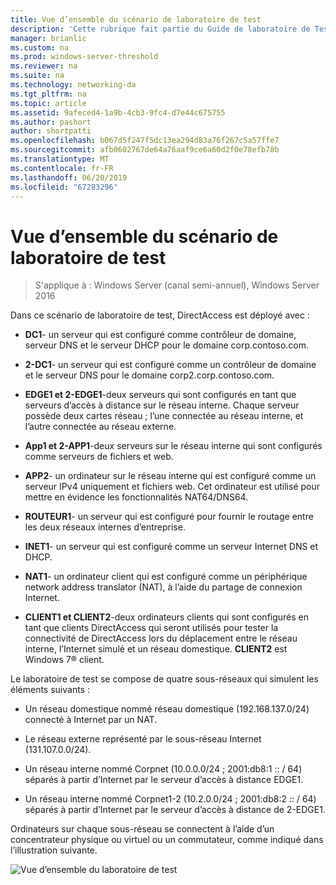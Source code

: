 ```yaml
---
title: Vue d’ensemble du scénario de laboratoire de test
description: 'Cette rubrique fait partie du Guide de laboratoire de Test : illustrer un déploiement Multisite DirectAccess pour Windows Server 2016'
manager: brianlic
ms.custom: na
ms.prod: windows-server-threshold
ms.reviewer: na
ms.suite: na
ms.technology: networking-da
ms.tgt_pltfrm: na
ms.topic: article
ms.assetid: 9afeced4-1a9b-4cb3-9fc4-d7e44c675755
ms.author: pashort
author: shortpatti
ms.openlocfilehash: b067d5f247f5dc13ea294d83a76f267c5a57ffe7
ms.sourcegitcommit: afb0602767de64a76aaf9ce6a60d2f0e78efb78b
ms.translationtype: MT
ms.contentlocale: fr-FR
ms.lasthandoff: 06/20/2019
ms.locfileid: "67283296"
---
```

# <a name="overview-of-the-test-lab-scenario"></a>Vue d’ensemble du scénario de laboratoire de test

>S'applique à : Windows Server (canal semi-annuel), Windows Server 2016

Dans ce scénario de laboratoire de test, DirectAccess est déployé avec :  
  
-   **DC1**- un serveur qui est configuré comme contrôleur de domaine, serveur DNS et le serveur DHCP pour le domaine corp.contoso.com.  
  
-   **2-DC1**- un serveur qui est configuré comme un contrôleur de domaine et le serveur DNS pour le domaine corp2.corp.contoso.com.  
  
-   **EDGE1 et 2-EDGE1**-deux serveurs qui sont configurés en tant que serveurs d’accès à distance sur le réseau interne. Chaque serveur possède deux cartes réseau ; l’une connectée au réseau interne, et l’autre connectée au réseau externe.  
  
-   **App1 et 2-APP1**-deux serveurs sur le réseau interne qui sont configurés comme serveurs de fichiers et web.  
  
-   **APP2**- un ordinateur sur le réseau interne qui est configuré comme un serveur IPv4 uniquement et fichiers web. Cet ordinateur est utilisé pour mettre en évidence les fonctionnalités NAT64/DNS64.  
  
-   **ROUTEUR1**- un serveur qui est configuré pour fournir le routage entre les deux réseaux internes d’entreprise.  
  
-   **INET1**- un serveur qui est configuré comme un serveur Internet DNS et DHCP.  
  
-   **NAT1**- un ordinateur client qui est configuré comme un périphérique network address translator (NAT), à l’aide du partage de connexion Internet.  
  
-   **CLIENT1 et CLIENT2**-deux ordinateurs clients qui sont configurés en tant que clients DirectAccess qui seront utilisés pour tester la connectivité de DirectAccess lors du déplacement entre le réseau interne, l’Internet simulé et un réseau domestique. **CLIENT2** est Windows 7&reg; client.  
  
Le laboratoire de test se compose de quatre sous-réseaux qui simulent les éléments suivants :  
  
-   Un réseau domestique nommé réseau domestique (192.168.137.0/24) connecté à Internet par un NAT.  
  
-   Le réseau externe représenté par le sous-réseau Internet (131.107.0.0/24).  
  
-   Un réseau interne nommé Corpnet (10.0.0.0/24 ; 2001:db8:1 :: / 64) séparés à partir d’Internet par le serveur d’accès à distance EDGE1.  
  
-   Un réseau interne nommé Corpnet1-2 (10.2.0.0/24 ; 2001:db8:2 :: / 64) séparés à partir d’Internet par le serveur d’accès à distance de 2-EDGE1.  
  
Ordinateurs sur chaque sous-réseau se connectent à l’aide d’un concentrateur physique ou virtuel ou un commutateur, comme indiqué dans l’illustration suivante.  
  
![Vue d’ensemble du laboratoire de test](../../../media/Overview-of-the-Test-Lab-Scenario_4/TLG_DA_Multisite.png)  
  


